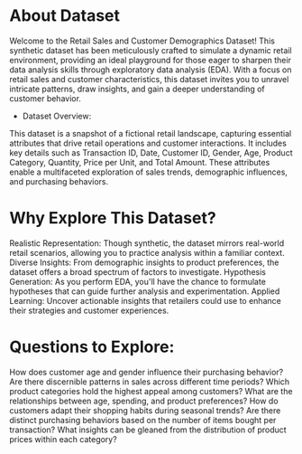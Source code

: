 # About Dataset
Welcome to the Retail Sales and Customer Demographics Dataset! This synthetic dataset has been meticulously crafted to simulate a dynamic retail environment, providing an ideal playground for those eager to sharpen their data analysis skills through exploratory data analysis (EDA). With a focus on retail sales and customer characteristics, this dataset invites you to unravel intricate patterns, draw insights, and gain a deeper understanding of customer behavior.

* Dataset Overview:

This dataset is a snapshot of a fictional retail landscape, capturing essential attributes that drive retail operations and customer interactions. It includes key details such as Transaction ID, Date, Customer ID, Gender, Age, Product Category, Quantity, Price per Unit, and Total Amount. These attributes enable a multifaceted exploration of sales trends, demographic influences, and purchasing behaviors.

# Why Explore This Dataset?

Realistic Representation: Though synthetic, the dataset mirrors real-world retail scenarios, allowing you to practice analysis within a familiar context.
Diverse Insights: From demographic insights to product preferences, the dataset offers a broad spectrum of factors to investigate.
Hypothesis Generation: As you perform EDA, you'll have the chance to formulate hypotheses that can guide further analysis and experimentation.
Applied Learning: Uncover actionable insights that retailers could use to enhance their strategies and customer experiences.
# Questions to Explore:

How does customer age and gender influence their purchasing behavior?
Are there discernible patterns in sales across different time periods?
Which product categories hold the highest appeal among customers?
What are the relationships between age, spending, and product preferences?
How do customers adapt their shopping habits during seasonal trends?
Are there distinct purchasing behaviors based on the number of items bought per transaction?
What insights can be gleaned from the distribution of product prices within each category?
